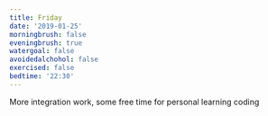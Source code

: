 ```yaml
---
title: Friday
date: '2019-01-25'
morningbrush: false
eveningbrush: true
watergoal: false
avoidedalchohol: false
exercised: false
bedtime: '22:30'
---
```


More integration work, some free time for personal learning coding
